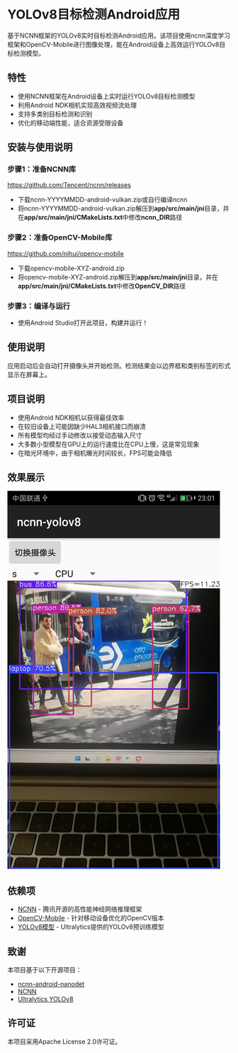 # YOLOv8目标检测Android应用

基于NCNN框架的YOLOv8实时目标检测Android应用。该项目使用ncnn深度学习框架和OpenCV-Mobile进行图像处理，能在Android设备上高效运行YOLOv8目标检测模型。

## 特性

- 使用NCNN框架在Android设备上实时运行YOLOv8目标检测模型
- 利用Android NDK相机实现高效视频流处理
- 支持多类别目标检测和识别
- 优化的移动端性能，适合资源受限设备

## 安装与使用说明

### 步骤1：准备NCNN库
https://github.com/Tencent/ncnn/releases

* 下载ncnn-YYYYMMDD-android-vulkan.zip或自行编译ncnn
* 将ncnn-YYYYMMDD-android-vulkan.zip解压到**app/src/main/jni**目录，并在**app/src/main/jni/CMakeLists.txt**中修改**ncnn_DIR**路径

### 步骤2：准备OpenCV-Mobile库
https://github.com/nihui/opencv-mobile

* 下载opencv-mobile-XYZ-android.zip
* 将opencv-mobile-XYZ-android.zip解压到**app/src/main/jni**目录，并在**app/src/main/jni/CMakeLists.txt**中修改**OpenCV_DIR**路径

### 步骤3：编译与运行
* 使用Android Studio打开此项目，构建并运行！

## 使用说明

应用启动后会自动打开摄像头并开始检测。检测结果会以边界框和类别标签的形式显示在屏幕上。

## 项目说明

* 使用Android NDK相机以获得最佳效率
* 在较旧设备上可能因缺少HAL3相机接口而崩溃
* 所有模型均经过手动修改以接受动态输入尺寸
* 大多数小型模型在GPU上的运行速度比在CPU上慢，这是常见现象
* 在暗光环境中，由于相机曝光时间较长，FPS可能会降低

## 效果展示
![](screenshot.png)

## 依赖项

- [NCNN](https://github.com/Tencent/ncnn) - 腾讯开源的高性能神经网络推理框架
- [OpenCV-Mobile](https://github.com/nihui/opencv-mobile) - 针对移动设备优化的OpenCV版本
- [YOLOv8模型](https://github.com/ultralytics/assets/releases/tag/v0.0.0) - Ultralytics提供的YOLOv8预训练模型

## 致谢

本项目基于以下开源项目：
- [ncnn-android-nanodet](https://github.com/nihui/ncnn-android-nanodet)
- [NCNN](https://github.com/Tencent/ncnn)
- [Ultralytics YOLOv8](https://github.com/ultralytics/assets/releases/tag/v0.0.0)

## 许可证

本项目采用Apache License 2.0许可证。